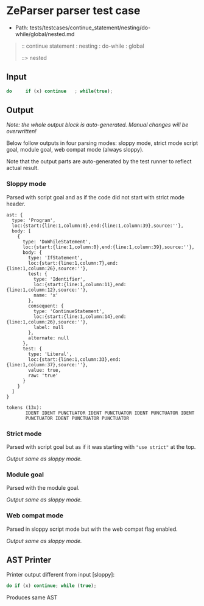 # ZeParser parser test case

- Path: tests/testcases/continue_statement/nesting/do-while/global/nested.md

> :: continue statement : nesting : do-while : global
>
> ::> nested

## Input

`````js
do     if (x) continue   ; while(true);
`````

## Output

_Note: the whole output block is auto-generated. Manual changes will be overwritten!_

Below follow outputs in four parsing modes: sloppy mode, strict mode script goal, module goal, web compat mode (always sloppy).

Note that the output parts are auto-generated by the test runner to reflect actual result.

### Sloppy mode

Parsed with script goal and as if the code did not start with strict mode header.

`````
ast: {
  type: 'Program',
  loc:{start:{line:1,column:0},end:{line:1,column:39},source:''},
  body: [
    {
      type: 'DoWhileStatement',
      loc:{start:{line:1,column:0},end:{line:1,column:39},source:''},
      body: {
        type: 'IfStatement',
        loc:{start:{line:1,column:7},end:{line:1,column:26},source:''},
        test: {
          type: 'Identifier',
          loc:{start:{line:1,column:11},end:{line:1,column:12},source:''},
          name: 'x'
        },
        consequent: {
          type: 'ContinueStatement',
          loc:{start:{line:1,column:14},end:{line:1,column:26},source:''},
          label: null
        },
        alternate: null
      },
      test: {
        type: 'Literal',
        loc:{start:{line:1,column:33},end:{line:1,column:37},source:''},
        value: true,
        raw: 'true'
      }
    }
  ]
}

tokens (13x):
       IDENT IDENT PUNCTUATOR IDENT PUNCTUATOR IDENT PUNCTUATOR IDENT
       PUNCTUATOR IDENT PUNCTUATOR PUNCTUATOR
`````

### Strict mode

Parsed with script goal but as if it was starting with `"use strict"` at the top.

_Output same as sloppy mode._

### Module goal

Parsed with the module goal.

_Output same as sloppy mode._

### Web compat mode

Parsed in sloppy script mode but with the web compat flag enabled.

_Output same as sloppy mode._

## AST Printer

Printer output different from input [sloppy]:

````js
do if (x) continue; while (true);
````

Produces same AST
